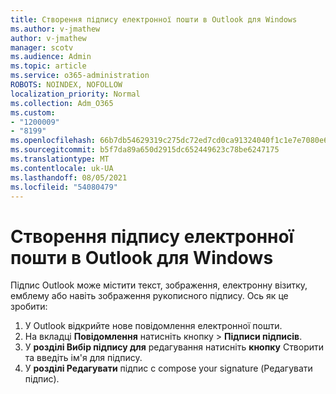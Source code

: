 ```yaml
---
title: Створення підпису електронної пошти в Outlook для Windows
ms.author: v-jmathew
author: v-jmathew
manager: scotv
ms.audience: Admin
ms.topic: article
ms.service: o365-administration
ROBOTS: NOINDEX, NOFOLLOW
localization_priority: Normal
ms.collection: Adm_O365
ms.custom:
- "1200009"
- "8199"
ms.openlocfilehash: 66b7db54629319c275dc72ed7cd0ca91324040f1c1e7e7080e69c62e31a03cc2
ms.sourcegitcommit: b5f7da89a650d2915dc652449623c78be6247175
ms.translationtype: MT
ms.contentlocale: uk-UA
ms.lasthandoff: 08/05/2021
ms.locfileid: "54080479"
---
```

# <a name="create-an-email-signature-in-outlook-for-windows"></a>Створення підпису електронної пошти в Outlook для Windows

Підпис Outlook може містити текст, зображення, електронну візитку, емблему або навіть зображення рукописного підпису. Ось як це зробити:

1. У Outlook відкрийте нове повідомлення електронної пошти.
2. На вкладці **Повідомлення** натисніть кнопку   >  **Підписи підписів**.
3. У **розділі Вибір підпису для** редагування натисніть **кнопку** Створити та введіть ім'я для підпису.
4. У **розділі Редагувати** підпис с compose your signature (Редагувати підпис).
